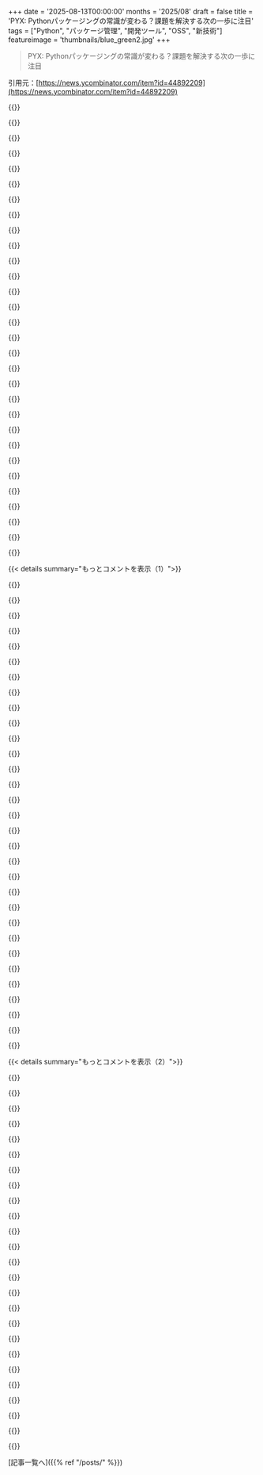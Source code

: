 +++
date = '2025-08-13T00:00:00'
months = '2025/08'
draft = false
title = 'PYX: Pythonパッケージングの常識が変わる？課題を解決する次の一歩に注目'
tags = ["Python", "パッケージ管理", "開発ツール", "OSS", "新技術"]
featureimage = 'thumbnails/blue_green2.jpg'
+++

> PYX: Pythonパッケージングの常識が変わる？課題を解決する次の一歩に注目

引用元：[https://news.ycombinator.com/item?id=44892209](https://news.ycombinator.com/item?id=44892209)




{{<matomeQuote body="こういうオープンソース製品には何度も裏切られてきたんだよ。前にもこういう約束は聞かされてきたけど、結局買収されて、何年ものドキュメントやイシュー、プルリクエストがほぼ無通知で削除されるんだ。新しい会社からは、元々頼ってた機能がなぜかごっそり抜け落ちた、完全に商用版の代替品が出てくることになる。" userName="monster_truck" createdAt="2025/08/13 19:07:59" color="">}}




{{<matomeQuote body="この懸念は理解できるよ。でも、pyxはAstralのツールとは意図的に別物だって強調したいんだ。発表ポストにもあるように「製品自体を超えて、pyxは僕らの戦略の具体化でもあるんだ。僕らのツールは永遠に無料で、オープンソースで、許容ライセンスで提供され続ける。そこは何も変わらないよ。」と。その代わり、有料のホスト型サービス『Astral platform』を提供するんだ。これは、ツールを使ってる人が「次に自然に必要になるもの」なんだよね。つまり、オープンソースツールを収益化するんじゃなくて、別の持続可能な商業製品を作ることで、この懸念に対処したいってことだよ。" userName="woodruffw" createdAt="2025/08/13 19:30:02" color="#38d3d3">}}




{{<matomeQuote body="同意だね。もしこの手のものが本当に追求する価値があるなら、それはpipにマージされるべきだよ。" userName="ActorNightly" createdAt="2025/08/13 20:36:06" color="">}}




{{<matomeQuote body="みんなが”許容ライセンス”を選ぶのは、それが「永久に続く」わけじゃないからだよ。せいぜいコミュニティが古いバージョンをフォークできるだけで、将来の機能は得られない。永久に続くのは”ウイルス性ライセンス”だけなんだ。" userName="o11c" createdAt="2025/08/13 19:44:09" color="#ff5733">}}




{{<matomeQuote body="Pyxはサーバーサイドで、クライアントサイドじゃないんだ。既存のPythonの世界だと、PyPIがこれに相当するね。最近のpipのバージョンに、uvがやってきたことに触発されたアイデアがたくさん追加されてるし、uvで可能なことの多くは、pipにも恩恵をもたらすコミュニティ全体の標準開発のおかげなんだ。でも、pipは本当に厄介な内部インフラを持ってて、uvの優れたアイデア（全てがオリジナルじゃないけど）をたくさん活用できないんだ。それが僕がPAPERを作ってる大きな理由だよ。<br>例えば、uvはキャッシュからファイルをハードリンクすることで、以前インストールしたパッケージを素早くインストールできる。pipがこれに追随するには、キャッシング戦略を根本からやり直す必要があるんだ。なぜなら、今のキャッシュはダウンロードの手間だけを節約する設計で、インストールプロセスについては何も考えてないからね。Wheel全体は覚えてるけど、キャッシュからそれを見つけるにはダウンロード元のURLを知る必要があるんだ。PyPIは独自のURLスキームでパッケージを整理してるから、pipはPyPIにインターネット経由でアクセスして、どこに自分のダウンロードを置いたかを知る必要があるんだよ！" userName="zahlman" createdAt="2025/08/13 20:56:31" color="#ff33a1">}}




{{<matomeQuote body="Pipは壊れてるし、何年も前からそうだよ。検索機能を直す気もなければ、検索を削除したりパッケージインデックスへのメッセージ＼リンクに置き換えたりすることすら考えてない。個人的には、pipが壊れた機能をそのまま出すことを好むなら、pipに何が搭載されてるかなんて意味ないね。" userName="nilamo" createdAt="2025/08/13 21:28:31" color="">}}




{{<matomeQuote body="それは違うと思うよ。ライセンスの”ウイルス性”があるからといって、その著作権者が将来のバージョンをプロプライエタリライセンスに切り替えられないわけじゃないんだ。過去のライセンス付与は、将来の作業にもオープンソースライセンスを付与することを意味しないからね。" userName="woodruffw" createdAt="2025/08/13 19:52:16" color="#ff5c5c">}}




{{<matomeQuote body="pyxは、他の人が実装できるサーバープロトコルを記述するのかな？それとも、他の人が自分のサーバーをホストするために使えるソフトウェアも提供するの？（PyPIが提供するサービスを改善するために使えるとか？）つまり、「pyxのような有料ホスト型サービス」を使う時、pyxソフトウェア自体を使う能力にお金を払うの？それとも単に、Astralが運用する特定のサーバーへのアクセスにお金を払うだけなのかな？" userName="zahlman" createdAt="2025/08/13 20:44:44" color="#45d325">}}




{{<matomeQuote body="その通り。ただし、CLAがない状態で外部の貢献者がいると仮定すると、既存コードのライセンス変更は、完全に不可能ではないにしても、かなり骨が折れるだろうね。" userName="notpushkin" createdAt="2025/08/13 20:06:34" color="#ff33a1">}}




{{<matomeQuote body="これは的外れな解釈じゃないかな。もっと好意的に見れば、検索機能を直すのは簡単じゃないし、pipのボランティアのメンテナーが引き受けられないような相互に関連する事情があるってことさ。(ちなみにpipのせいじゃないよ。`pip search`が動かないのはPyPIが検索APIを削除したから。PyPIがAPIを削除したのはすごくちゃんとした理由があるんだからね。)理由はこちら：https://github.com/pypa/pip/issues/5216" userName="woodruffw" createdAt="2025/08/13 21:32:57" color="#38d3d3">}}




{{<matomeQuote body="僕がよく分かってないだけかな。そのプロトコルってどんな感じになるの？pyxは他のPythonインデックスと同じPEP 503/691インターフェースを使ってるよ。でも、それってPyPI自体にはすぐには役に立たないだろうね。＞それとも、Astralの特定のサーバーへのアクセスにお金を払うだけなの？pyxは今Astralが提供してるサービスだよ。だから、自分でホストはできないんだ、もしそういう意味ならね。" userName="woodruffw" createdAt="2025/08/13 20:54:02" color="#38d3d3">}}




{{<matomeQuote body="とはいえ、pipにはuvの素晴らしいアイデア（すべてがオリジナルってわけじゃないけど）を活かせない厄介な内部インフラがあるよね。僕pipのメンテナーだけど、この意見には強く同意しないな。もしpipがuvと同じくらいフルタイムの従業員リソースを去年から享受できてたら、多くの問題は解決できたと思うよ。pipに厄介な内部があるのは否定しないけど、一番の足かせはメンテナーのリソース不足なんだ。＞例えば、uvはキャッシュからファイルをハードリンクして、以前インストールしたパッケージを素早くインストールできる。pipがそうするには、キャッシュ戦略を根本から見直す必要があるんだ。なぜなら今のキャッシュはダウンロードの手間を省くためだけで、インストールプロセスについては何も保存しないからね。これは良い例じゃないと思うよ。uvにはダウンロードやホイールコマンドがないことからもわかるように、それらはuvのキャッシュ戦略と合わないんだ。でも、uvがパッケージメタデータをプリフェッチできるとか、他の良い例はあると思うよ。pipでそれを実装するのは、おそらくレゾルバーの完全なオーバーホールが必要だから、すぐには無理だと思うな。" userName="notatallshaw" createdAt="2025/08/13 21:16:43" color="#38d3d3">}}




{{<matomeQuote body="これはもっともな懸念だけど、Astralは本当に素晴らしい実績を持ってるよ。HNのコミュニティがこんなに慎重な反応なのには驚いたな。Pythonを10年くらい開発してるけど、Astralが何かするたびにワクワクするんだ！" userName="mnazzaro" createdAt="2025/08/13 22:16:12" color="">}}




{{<matomeQuote body="それは感染型ライセンスの環境で、もっと大変になるってことだよね？もしそうなら同意するよ。でも、金銭的なインセンティブがある企業がその苦痛を受け入れる長い実績があると思うんだ。MongoDBのAGPL移行が頭に浮かぶね。でも、今回のケースに焦点を戻すと、Astralのツールは貢献者にCLAへの署名を求めてないんだ。僕はここでの疑惑は理解できるし同情的だけど、もっと大きな話は、Astralがツールをオープンソースの性質を損なわずにサービスとして作りたいってことだよ。だから、今回の発表は二つを明確に区別しようとしてるんだね。" userName="woodruffw" createdAt="2025/08/13 20:25:50" color="#ff5c5c">}}




{{<matomeQuote body="あれは7年前の話だよ。もし戻ってこないなら、CLIは一時的な「接続できません」ってメッセージじゃなくて、明確にそう伝えるべきだよね。待てば動くって思わせるメッセージは良くないよ。" userName="nilamo" createdAt="2025/08/13 21:37:44" color="#785bff">}}




{{<matomeQuote body="＞pyxは他のPythonインデックスと同じPEP 503/691インターフェースを使ってる…それなら、PyPIにはできないパッケージリクエストの決定をどうやってるの？uvがクライアントシステムについてもっと詳しく伝えられるプロトコル拡張があるのかな？" userName="zahlman" createdAt="2025/08/13 21:05:15" color="#ff33a1">}}




{{<matomeQuote body="それは3年前の話だよ。2018年はコマンドを削除することを検討した時で、実際にPyPIから検索APIが削除された時じゃないんだ。それに、XML-RPC APIを提供しているプライベートインデックスもあるから、それらを壊すのは正当化できないんだよね。詳しくはここを見てね：https://github.com/pypa/pip/issues/5216#issuecomment-1235329..." userName="woodruffw" createdAt="2025/08/13 21:44:39" color="#ff5733">}}




{{<matomeQuote body="リポジトリAPIはサーバー主導のコンテンツネゴシエーションを許可してるんだ。だからpyxは、通常の503/691リクエストにも対応しながら、特殊なリクエストも処理できるんだよ。詳しくはここ見てね：https://packaging.python.org/en/latest/specifications/simple-repository-api/#content-negotiation" userName="woodruffw" createdAt="2025/08/13 21:20:13" color="#45d325">}}




{{<matomeQuote body="君は良い点を指摘してると思うけど、古いスティーブ・バルマーのFUD用語、「viral」は使わないでほしいな。「Copyleft」の方がより適切な用語だよ。" userName="krupan" createdAt="2025/08/13 19:58:05" color="">}}




{{<matomeQuote body="pipメンテナーがリソース不足って言うけど、それは違うね。ほとんどのOSSはリソースじゃなくて優先順位付けの問題を抱えてる。ユーザーが毎日困るバグを無視したり、簡単な修正も”不純”って拒否したりするんだ。<br>realthunderやAstralのuvみたいに、進歩を妨げる奴らを避けてこそ、前進できる。もう言い訳はいいよ。" userName="imtringued" createdAt="2025/08/14 09:17:39" color="#ff5733">}}




{{<matomeQuote body="それって本当に解決策なの？全く動かない操作を、もし何とかすれば動くかも、みたいに見せるのが許されるの？未定義のハードルをクリアしないと動かないなんてさ。ユーザーフレンドリーな更新に、こんなに多くの人が反対してるのが信じられないよ。全体的にPEP 8にすごく反してるように感じるね。" userName="nilamo" createdAt="2025/08/13 22:48:25" color="#45d325">}}




{{<matomeQuote body="何て言えばいいか分からないけど、一部のユーザーには動く例を挙げたんだ。PyPIで動かないからって、その人たちの利用を壊すべきじゃない。誰もユーザーに不親切にしたいわけじゃないよ。Pythonのパッケージングを狭い視点から見て、動機まで決めつけるのはやめてくれ。リソース不足こそが一番の課題なんだ。" userName="woodruffw" createdAt="2025/08/13 22:52:14" color="#45d325">}}




{{<matomeQuote body="正直、変だよね。このビジネスモデル、オープンソース界隈じゃよくあるのに、なぜかAstralだけが突出して批判されてる。彼らは間違いなく素晴らしい貢献者で、全く悪いことしてないように見えるのにさ。MicrosoftがNPM持ってるけど、NPMの話になるたびに批判されてるの見たことないし。Astralって言うと、Redditとかで「いつか裏切るぞ」って言われる。なんでこんなに差があるんだろうね？" userName="JimDabell" createdAt="2025/08/14 06:45:19" color="#ff5733">}}




{{<matomeQuote body="ああ、＞普通の503/691を尊重しつつ、pyxが特殊なリクエストに対応できるって？Embrace<br>＞pyx can service specialized requestsExtend... ;) ってこと？" userName="happymellon" createdAt="2025/08/13 22:17:38" color="">}}




{{<matomeQuote body="ユーザーがその一部じゃないときに、「これ動きません」って検知するコードって、そんなにめちゃくちゃ難しいのかな？大多数のユーザーにとってデフォルトで動かないなら、もっと役立つエラーメッセージを出すのって、そこまで大変じゃないと思うんだけど。" userName="fragmede" createdAt="2025/08/14 04:00:02" color="">}}




{{<matomeQuote body="NPMはずっと商用で、GitHubが買収したからGitHubが問題なければ”安全”って感じだね。でもAstralは既存のOSSをRustで書き直してるから、どうやって資金調達してるのかって疑問が常にあるんだ。PYX（pyrex/cythonのファイル名と被るけど、面白い名前だね）もPyPIと競合してて、彼らのクライアントuvを使わせようとしてるみたいだし。Anacondaも同じように疑われたしね。Astralだけじゃなくて、PythonエコシステムでコミュニティベースのOSSを締め出しやすい分野で活動してるから、警戒されるんだと思うよ。" userName="aragilar" createdAt="2025/08/14 09:21:18" color="#ff5c5c">}}




{{<matomeQuote body="皮肉は置いといてさ、pyxはPyPIと競合してないって部分を見落としてるよ。あれはプライベートなサービスだからね。" userName="woodruffw" createdAt="2025/08/13 22:46:34" color="#785bff">}}




{{<matomeQuote body="＞彼らは優先順位の問題を抱えてる<br>っていうなら、フォークすればいいんじゃないかな。あとはお金があれば解決するかもね。他人に自分の優先順位を押し付けるのはちょっと失礼だよ。大規模プロジェクトは優先順位を見失うこともあるけど、それも結局はリソース問題だね。管理する人もいないし。<br>＞不純だから<br>って言われる件だけど、長期的なメンテへの影響は開発者の方がユーザーよりよく分かるはずさ。" userName="zahlman" createdAt="2025/08/14 12:49:27" color="#ff5733">}}




{{<matomeQuote body="「left」っていう言葉も今じゃすごく感情的な意味合いを持つようになったね、”viral”よりもっとかも。" userName="Muromec" createdAt="2025/08/13 20:14:57" color="">}}




{{<matomeQuote body="利益を求める会社は苦労をいとわないって実績が結構あると思うよ。MongoDBのAGPL移行が良い例だね。MongoDBって最初からCLAがあったんじゃないかな？Astralのツールは貢献者にCLAの署名を求めないってのは、かなり重要な違いだね！" userName="pxc" createdAt="2025/08/14 00:39:06" color="#ff5c5c">}}




{{< details summary="もっとコメントを表示（1）">}}

{{<matomeQuote body="あなたが誠実で正直なのは信じてるよ。でも残念ながら、従業員の誠実さは投資家の貪欲さには勝てないんだ。来年には投資家がCEOや経営陣を総入れ替えして、オープンソースツールを収益化し始める可能性も否定できない。どうなるかなんて分からないけど、歴史はそれが起こる可能性が十分あるって教えてくれるよ。" userName="abdullahkhalids" createdAt="2025/08/13 21:54:31" color="#ff5c5c">}}




{{<matomeQuote body="正直言って、これは時間の問題だったよ。長年Python開発者として、こういうツールの欠如が信じられなかったね。GitHubもPythonのホストパッケージを出す予定だったけど、『戦略目標と合わずリソース再配分のため』中止になったみたい[1]。Astralは素晴らしい会社だし、彼らがPythonコミュニティに成し遂げてくれたことは疑う余地がないね。`uv`はゲームチェンジャーで、高速で信頼性もあって使いやすい統一ツールを提供することで、Pythonの核心問題を解決したよ。実際、初めて`uv`を使ってみて（`pyenv` + `poetry`から移行したんだけど）、もう元には戻りたくないって、周りのみんなも同じ体験をしてる。Astralがこれをやってくれて嬉しいし、もちろん彼らは何らかの方法でお金を稼がないといけない（それは全然問題ないし、実際の価値を提供してるなら、このフォーラムの誰も反対しないと思う）けど、この件に関する停滞には正直うんざりしてたんだ。僕はレジストリ（pyhub.net）を作ろうとしたけど、一人でリソースもほとんどなく、他にフルタイムの仕事もあって不可能だったよ。とにかく、チームの努力に感謝する！[1] https://github.com/orgs/community/discussions/8542" userName="rmonvfer" createdAt="2025/08/14 08:24:19" color="#785bff">}}




{{<matomeQuote body="この問題って、すでにSLSA準拠のTUF署名をサポートしてるOCIコンテナイメージレジストリにソフトウェア成果物を保存することでも解決できる？" userName="westurner" createdAt="2025/08/14 12:29:04" color="#ff5733">}}




{{<matomeQuote body="Anacondaが同じ問題をもう10年以上も前に解決済みだよ。" userName="miraculixx" createdAt="2025/08/14 15:03:46" color="">}}




{{<matomeQuote body="ハハハ、Anacondaがいかにひどいか語らせないでくれよ。インストーラーとインタプリタが遅すぎ、通常のpipワークフローから外れてて、環境は肥大化してるし、クロスプラットフォームで一貫性ないし、依存関係の解決はめちゃくちゃ遅いんだよ…" userName="in9" createdAt="2025/08/14 21:26:31" color="#45d325">}}




{{<matomeQuote body="それに、既存の（そこそこ大きい）プロジェクトの名前を流用したんだよね。" userName="bandrami" createdAt="2025/08/16 16:37:42" color="">}}




{{<matomeQuote body="Positも彼らのPackage Managerで似た問題を解決してるよ。オンプレミスでホストできるのが利点だけど、pypiにないならユーザーが希望のアーキテクチャ用にホイールをビルドする必要があるね。" userName="tylfin" createdAt="2025/08/14 15:49:19" color="#ff5733">}}




{{<matomeQuote body="正直言って、俺は絶対`uv`は使わないね。PythonのエコシステムツールはPython製であるべきだろ。" userName="hexo" createdAt="2025/08/14 11:14:40" color="">}}




{{<matomeQuote body="それはすごく閉鎖的な考え方だよ。そういう発言は避けた方がいい。Python環境を管理するのに、動くPython環境が必要なのは変だと感じるんだ。" userName="jpambrun" createdAt="2025/08/14 12:15:51" color="">}}




{{<matomeQuote body="PythonはOSの必須要素だから常に環境があるし、pipなんてプロジェクト中に数回しか使わないから速度は気にならないな。パッケージが既にディストリビューションに入ってたら全然使わないし。その使い方なら速度は十分速いし、何を見逃してるのかよくわかんないわ。" userName="hexo" createdAt="2025/08/16 21:44:37" color="">}}




{{<matomeQuote body="これって炎上狙い？Pythonエコシステムのほとんどは、Python言語自体も含めてCでコアが作られてるじゃん。" userName="gryn" createdAt="2025/08/14 15:22:23" color="">}}




{{<matomeQuote body="確実にuvを見たことも使ったこともないだろ。" userName="Kevcmk" createdAt="2025/08/14 14:53:55" color="">}}




{{<matomeQuote body="Pythonがどの言語で書かれているか知った方がいいよ。" userName="cma256" createdAt="2025/08/14 11:29:34" color="">}}




{{<matomeQuote body="僕が最後に見たときはCで書かれてたけど。" userName="hexo" createdAt="2025/08/16 21:15:10" color="">}}




{{<matomeQuote body="uvがもたらす改善を考えたら、これはかなり残念な自己制限だよ。良いものを見逃してるね。" userName="ljm" createdAt="2025/08/14 12:51:41" color="#785bff">}}




{{<matomeQuote body="そうは思わないな。ネイティブツールを直すのが一番だよ。" userName="hexo" createdAt="2025/08/16 21:13:18" color="">}}




{{<matomeQuote body="Pythonのパッケージング問題はもう解決済み。そこから学んだのは、すべての問題に単一の解決策はないってこと。VC（ベンチャーキャピタル）が出資する企業と関わって、そのインフラに頼るのはFOSS（フリーアンドオープンソースソフトウェア）コミュニティにとって高リスクだよ。" userName="runningmike" createdAt="2025/08/13 21:27:04" color="#ff5c5c">}}




{{<matomeQuote body="pipからvirtualenv、conda、pipenv、poetryと渡り歩いてきたけど、どれも問題だらけだった。今はuvを使ってるけど、必要な依存関係がOSやGPUで違って、同僚がインストールできないんだ。Pythonのパッケージング問題が”解決済み”だなんて、本当に最高だね！<br>" userName="bastawhiz" createdAt="2025/08/14 00:48:04" color="#ff5733">}}




{{<matomeQuote body="LinuxにPythonを入れるのに、sudo apt installからPython 2/3の切り替え、バージョン管理（3.4から3.8へ）、deadsnakes PPA、そしてpyenvの導入まで、長年の苦労があったよ。pyenv、pyvenv、venv、virtualenvの違いを理解するのに週末を費やしたよ。Windowsでのインストールも、公式インストーラからNuGet、winget、Microsoft Store、WSL、conda系、WinPythonまで、もうめちゃくちゃだったね。" userName="Eduard" createdAt="2025/08/14 02:16:40" color="#ff33a1">}}




{{<matomeQuote body="pipがグローバルインストールを警告し始めてから、Pythonパッケージングがダメになった気がする。同じMLやプロットライブラリ、依存関係のために何十億ものvenvを作るなんて嫌だ。requirements.txtにも入れたくないし。もうパッケージングなんて放っておいてほしい。変更はいつも悪いよ。" userName="anothernewdude" createdAt="2025/08/14 01:06:14" color="#ff5733">}}




{{<matomeQuote body="DebianでPythonを扱うのに3時間も格闘して、このエコシステムにマジでキレてる。全然解決してないよ。Debianはvenvを推奨してるけど、venvに入れるとcmakeがパッケージを見つけられない。apt-getのパッケージ名も inconsistent。pipxもダメだし、Python 2/3問題もまだ残ってる。もうPythonなんてビルドツリーから排除して、歴史のゴミ箱に捨ててやりたい気分だ。" userName="JonChesterfield" createdAt="2025/08/13 23:32:21" color="#785bff">}}




{{<matomeQuote body="uvが「解決策」で、手動でvenvを使うのはもう古いやり方だって聞いたよ。" userName="nemomarx" createdAt="2025/08/14 00:04:43" color="">}}




{{<matomeQuote body="あなたの懸念はわかるけど、uvでめちゃくちゃ時間節約できたんだ。だから、VC（ベンチャーキャピタル）のせいでuvがダメになるまで使い続けるつもり。コミュニティがもっとまとまって、一つの方向に向かえるといいんだけどね。" userName="tempest_" createdAt="2025/08/13 22:38:23" color="">}}




{{<matomeQuote body="うん、俺もuv使ってて何も気にしない。ディスクは結構食うけど安いし、起動が爆速になったおかげでPython開発がまた楽しくなったよ。" userName="anitil" createdAt="2025/08/13 23:27:17" color="">}}




{{<matomeQuote body="これ冗談だとは思うけど、ローカル開発にはmiseとかasdfみたいなツールが本当に手放せないね。コンテナなら、バージョン管理されたDockerイメージを使うか、自分でコンパイルするしかないよ。" userName="ilvez" createdAt="2025/08/14 04:29:08" color="">}}




{{<matomeQuote body="uvはvenvと超速いpipが合体した感じ。5ヶ月以上毎日使ってるけど、使うたびにその速さに驚かされるよ。これまで使ってきた技術の中で一番感動してるかもしれないね。" userName="ghshephard" createdAt="2025/08/14 01:01:52" color="#785bff">}}




{{<matomeQuote body="virtualenvで事足りるし、特に不満ないな。派手さはないけど、ちゃんと動くからこれでいいじゃん。" userName="integralid" createdAt="2025/08/14 04:35:41" color="">}}




{{<matomeQuote body="Python特有の問題って感じ。npmとかcomposer、rubygemsではこんなことないのに。Pythonだと依存関係の更新とか新しいマシンにインストールする時、大体うまくいかないんだよな。" userName="bastawhiz" createdAt="2025/08/14 01:30:07" color="#ff5c5c">}}




{{<matomeQuote body="Python専門じゃないと、既存のスクリプト動かすのがマジで困る。プロジェクトごとにPythonのバージョンもパッケージマネージャーもバラバラだし、設定ファイルも違うんだよ。たった1つの.pyファイルでも、どう実行すればいいか、依存関係どうするか分かんない。Python自体は嫌いじゃないけど、この経験は最悪だよ。" userName="mavamaarten" createdAt="2025/08/14 06:53:40" color="#785bff">}}




{{<matomeQuote body="pipがグローバルインストールできねぇって警告出すようになったの、俺も仕事用PCで経験したわ。venv作って.bashrcに設定したら解決したよ。" userName="fragmede" createdAt="2025/08/14 03:48:11" color="">}}

{{</details>}}




{{< details summary="もっとコメントを表示（2）">}}

{{<matomeQuote body="これらのツールじゃ問題のごく一部しか解決しないんだよ。CやC++ライブラリとの連携、異なるハードウェアやOSの対応、GPU/CUDAのバージョン管理がマジで複雑で笑えないレベル。異なるC++ライブラリやカーネルモジュール、CUDAドライバーの設定も絡む。同じABIでC++ライブラリをリンクできる標準的な方法があれば嬉しいな。Pythonはまだ全然解決してねぇよ…。" userName="pama" createdAt="2025/08/14 02:51:19" color="#38d3d3">}}




{{<matomeQuote body="最近仕事でpipをuv pipに移行したら、venvとrequirements.txtのワークフローはそのままに、めっちゃ速くなったわ。これは当然の選択だね。でも、リソース使用量が増えるのはマジでやばい。ビルドの約10%がuvのメモリ食いすぎでOOMキルされるんだ。手動で再実行してるけど、pipより断然速いからそれだけの価値はあるな。" userName="alisonatwork" createdAt="2025/08/14 02:02:18" color="#38d3d3">}}




{{<matomeQuote body="pipは初期に設計ミスがあったと思うんだけど、それが長く使われちゃったんだよね。そりゃ状況は悪化して、uvが出てくるまで新しいパッケージ管理ツールが乱立したんだ。Pythonのことあまり知らないけど、みんなよくこんな状況に我慢できたなと。" userName="rs186" createdAt="2025/08/14 03:47:32" color="#45d325">}}




{{<matomeQuote body="グローバルインストールできないって警告は、設定でオフにしてまたできるようにできるよ。OSのパッケージマネージャーを使うとか、似たような方法もあるしね。" userName="tayo42" createdAt="2025/08/14 01:17:18" color="">}}




{{<matomeQuote body="最近のソフトウェア品質、ヤバすぎない？RustやMesaまで、とにかく速攻で作って壊すスタイルだろ？<br>マジで開発者の環境と全く同じじゃないとビルドすら通らないとか、もううんざりだよ。" userName="hulitu" createdAt="2025/08/14 04:40:39" color="">}}




{{<matomeQuote body="メモリ使用量について詳しく教えてくれたら、issueを開いてくれると嬉しいな。<br>調査してフィードバックするよ。プロダクションでの動作状況はいつも参考になるからさ。（俺、uv開発者だよ）" userName="zanie" createdAt="2025/08/14 03:58:07" color="#38d3d3">}}




{{<matomeQuote body="PHPの世界から来ると、こんなパッケージマネージャーの問題は信じられないよ。<br>PythonやJavaScriptの人たちも、Composer使ってみたらどうかな？" userName="arkh" createdAt="2025/08/14 06:55:52" color="">}}




{{<matomeQuote body="ハハハ、それってpipへの最高の”中指”だね（笑）" userName="efitz" createdAt="2025/08/14 04:32:48" color="">}}




{{<matomeQuote body="長年Pythonをたまにしか使ってないけどさ、いつもパッケージマネージャーの変更にはマジで悩まされてきたよ。<br>JavaScriptのバンドル問題より酷いんじゃないかって思うくらい。" userName="aledalgrande" createdAt="2025/08/14 04:02:09" color="">}}




{{<matomeQuote body="アプリの配布方法が足りてないと思うんだよね。<br>C++のソースコードでも似たような問題に直面するけど、コンパイル済みのプログラムなら、大抵はzipして配布できるじゃん？" userName="pletnes" createdAt="2025/08/14 07:12:29" color="#785bff">}}




{{<matomeQuote body="いやいや。<br>Pythonのパッケージに十分苦しんでないだけだろ、この変化のありがたみが分からないなんて。" userName="imp0cat" createdAt="2025/08/14 04:49:31" color="">}}




{{<matomeQuote body="お前が使ってるOSのパッケージマネージャーに、俺が使いたいライブラリのパッケージがあるって前提で話してるだろ？" userName="x3n0ph3n3" createdAt="2025/08/14 02:51:56" color="">}}




{{<matomeQuote body="なんでpixi使わないの？" userName="northzen" createdAt="2025/08/14 06:08:56" color="">}}




{{<matomeQuote body="ソフトウェアの品質が悪いってのは、頻繁にアップデートするからだろ？<br>それより、想像できる限り最も時代遅れのソフトウェアプラットフォームの共通部分を選び続けるべきなんだよ。<br>何十年もメンテされてないOSがあるなら、それが俺たちが目指すべき基準だ。<br>古いライブラリや言語ランタイムのOSを使うのは、古いソフトウェアバージョンに縛られる個人的な好みなんかじゃない。それは命令であり、疑っちゃいけないんだ。" userName="imtringued" createdAt="2025/08/14 09:41:06" color="#ff5733">}}




{{<matomeQuote body="全く同感！`uv run executable.sh`がshebangやimportを含んでいて、Pythonを動かすのが本当に魔法みたいだよ。" userName="nemosaltat" createdAt="2025/08/14 01:05:31" color="#38d3d3">}}




{{<matomeQuote body="PyTorchやCUDA、FlashAttentionみたいなライブラリのインストールがめちゃくちゃ大変って話、マジでそう！WindowsやWSLだと、古いVisual Studioのコンパイラが必要で、ダウンロードパスも手動で探さないといけないのがさらに厄介。早く開発体験が良くなってほしいな。" userName="m_kos" createdAt="2025/08/13 20:10:22" color="#45d325">}}




{{<matomeQuote body="こういうのが原因で、Ruby（Rails）から完全に離れちゃったんだ。みんな楽しそうにRuby使ってるの見るから残念だけど、Railsの環境構築がDigitalOceanのドロップレット使う以外無理だったんだよね。いつもコンパイルで失敗してた。2012年のRailsブームに乗っかりたかったけど、セットアップがずっと悪夢だったよ。<br>Pythonを選んだのは、今までこういう問題なかったから。でも今AIやCUDA系だと、pipじゃなくて誰かのシェルスクリプト使うほど大変になっちゃった。" userName="giancarlostoro" createdAt="2025/08/13 20:16:15" color="#38d3d3">}}




{{<matomeQuote body="昔はAnacondaを使う主な理由がまさにこれだったね。" userName="morkalork" createdAt="2025/08/13 20:40:23" color="">}}




{{<matomeQuote body="JRubyは試したことある？ドロップレットには少し大きいかもしれないけど、ほとんどのgemのJavaバージョンがあるし、warblerを使えばクロスプラットフォームのjarファイルを作れるよ。" userName="nurettin" createdAt="2025/08/13 20:29:02" color="">}}




{{<matomeQuote body="正直に言うと、依存関係管理システムってどれも（少なくとも半分は）壊れてるみたいだね。Goをよく使うけど、これまでの遍歴は依存管理なし→Glide→Depmod→VGo→Modulesだった。プロキシやベンダー、バージョン問題はまだあるよ。<br>PythonはVirtualEnv、RustはCargo、JavaはMavenとGradle、RubyはGems。OSの依存管理も大変だ。依存関係管理は本当に頭痛の種だよ。" userName="awesome_dude" createdAt="2025/08/13 20:50:52" color="#38d3d3">}}




{{<matomeQuote body="Anacondaは良かったんだけど、Ubuntuでaptを壊して仕事が余計に大変になったから、俺の中では使わない理由になったよ。venvで問題は消え始めたし、今ではuvとNixがそのループを閉じてくれたんだ。" userName="IHLayman" createdAt="2025/08/13 21:47:38" color="#ff5733">}}




{{<matomeQuote body="この問題ってWindows特有なの？Linuxで作業してて、あなたが言ってるような問題は聞いたことないな。MacOSだとbrewのライブラリのバージョン違いとか、Rubyのセルフコンパイルで少し苦労してる人は見たことあるけど。" userName="ilvez" createdAt="2025/08/13 20:53:38" color="">}}




{{<matomeQuote body="それを聞いて驚いたな。Rubyは人生で初めて、依存関係管理とパッケージングの解決策が良いと感じた言語だったよ。初心者でも、明らかに自分のせいじゃない問題にぶつかった記憶がないもん。<br>一方、PythonはPipenvが登場するまでパッケージ管理の最低限にも達してないと思ってた。Poetryが（2019年か2020年？）出てくるまで、Rubyが2010年か2011年にbundlerが安定した頃のレベルに達したとは感じなかったな。" userName="chao-" createdAt="2025/08/13 21:29:32" color="#ff33a1">}}




{{<matomeQuote body="Rubyの速さにJavaのメモリ管理、最高じゃない？<br>…てか、今君には問題が2つあるね。" userName="nickserv" createdAt="2025/08/13 20:39:13" color="">}}

{{</details>}}



[記事一覧へ]({{% ref "/posts/" %}})
